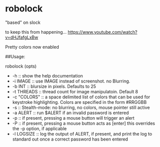 # robolock
"based" on slock

to keep this from happening... https://www.youtube.com/watch?v=dHJfafgLxBw


Pretty colors now enabled

##Usage:

robolock (opts)
 *   -h :: show the help documentation
 *   -i IMAGE :: use IMAGE instead of screenshot. no Blurring.
 *   -b INT :: blursize in pixels. Defaults to 25
 *   -t THREADS :: thread count for image manipulatoin. Default 8
 *   -c "COLORS" :: a space delimited list of colors that can be used for keystroke highlighting. Colors are specified in the form #RRGGBB
 *   -s :: Stealth-mode: no blurring, no colors, mouse pointer still active
 *   -a ALERT :: run $ALERT if an invalid password is entered
 *   -p :: if present, pressing a mouse button will trigger an alert
 *   -P :: if present, pressing a mouse button acts as [enter] this overrides the -p option, if applicable
 *   -l LOGSIZE :: log the output of ALERT, if present, and print the log to standard out once a correct password has been entered
